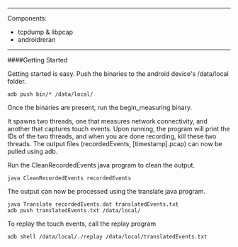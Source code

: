 _________
Components:
  - tcpdump & libpcap
  - androidreran
__________


####Getting Started

Getting started is easy. Push the binaries to the android device's /data/local folder.

   ```
   adb push bin/* /data/local/
   ```


 Once the binaries are present, run the begin_measuring binary.

It spawns two threads, one that measures network connectivity, and another that captures touch events. Upon running, the program will print the IDs of the two threads, and when you are done recording, kill these two threads. The output files (recordedEvents, [timestamp].pcap) can now be pulled using adb.

Run the CleanRecordedEvents java program to clean the output.

```
java CleanRecordedEvents recordedEvents
```

The output can now be processed using the translate java program.



  ```
  java Translate recordedEvents.dat translatedEvents.txt
  adb push translatedEvents.txt /data/local/
  ```

To replay the touch events, call the replay program

```
adb shell /data/local/./replay /data/local/translatedEvents.txt
```
